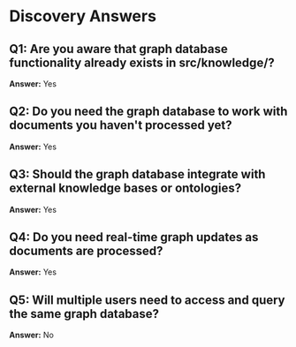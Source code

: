 # Discovery Answers

## Q1: Are you aware that graph database functionality already exists in src/knowledge/?
**Answer:** Yes

## Q2: Do you need the graph database to work with documents you haven't processed yet?
**Answer:** Yes

## Q3: Should the graph database integrate with external knowledge bases or ontologies?
**Answer:** Yes

## Q4: Do you need real-time graph updates as documents are processed?
**Answer:** Yes

## Q5: Will multiple users need to access and query the same graph database?
**Answer:** No
